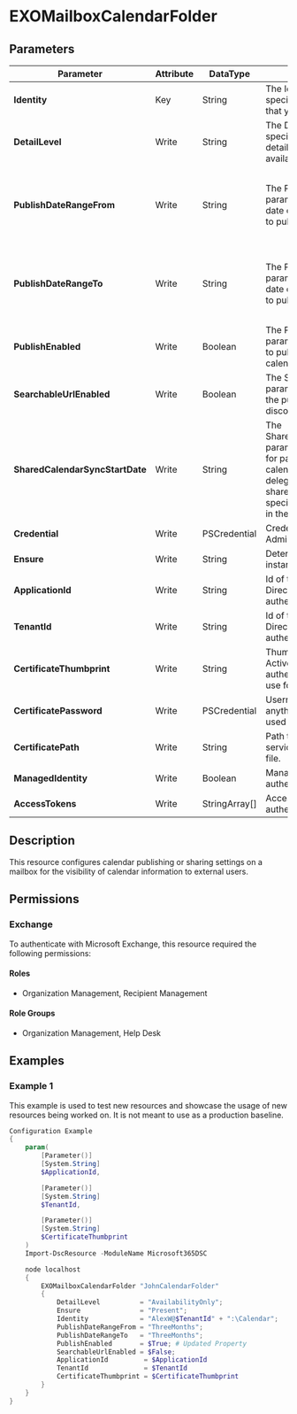 ﻿# EXOMailboxCalendarFolder

## Parameters

| Parameter | Attribute | DataType | Description | Allowed Values |
| --- | --- | --- | --- | --- |
| **Identity** | Key | String | The Identity parameter specifies the calendar folder that you want to modify. | |
| **DetailLevel** | Write | String | The DetailLevel parameter specifies the level of calendar detail that's published and available to anonymous users. | `AvailabilityOnly`, `LimitedDetails`, `FullDetails` |
| **PublishDateRangeFrom** | Write | String | The PublishDateRangeFrom parameter specifies the start date of calendar information to publish (past information). | `OneDay`, `ThreeDays`, `OneWeek`, `OneMonth`, `ThreeMonths`, `SixMonths`, `OneYear` |
| **PublishDateRangeTo** | Write | String | The PublishDateRangeTo parameter specifies the end date of calendar information to publish (future information). | `OneDay`, `ThreeDays`, `OneWeek`, `OneMonth`, `ThreeMonths`, `SixMonths`, `OneYear` |
| **PublishEnabled** | Write | Boolean | The PublishEnabled parameter specifies whether to publish the specified calendar information. | |
| **SearchableUrlEnabled** | Write | Boolean | The SearchableUrlEnabled parameter specifies whether the published calendar URL is discoverable on the web. | |
| **SharedCalendarSyncStartDate** | Write | String | The SharedCalendarSyncStartDate parameter specifies the limit for past events in the shared calendar that are visible to delegates. A copy of the shared calendar within the specified date range is stored in the delegate's mailbox. | |
| **Credential** | Write | PSCredential | Credentials of the Exchange Admin | |
| **Ensure** | Write | String | Determines wether or not the instance exist. | `Present` |
| **ApplicationId** | Write | String | Id of the Azure Active Directory application to authenticate with. | |
| **TenantId** | Write | String | Id of the Azure Active Directory tenant used for authentication. | |
| **CertificateThumbprint** | Write | String | Thumbprint of the Azure Active Directory application's authentication certificate to use for authentication. | |
| **CertificatePassword** | Write | PSCredential | Username can be made up to anything but password will be used for CertificatePassword | |
| **CertificatePath** | Write | String | Path to certificate used in service principal usually a PFX file. | |
| **ManagedIdentity** | Write | Boolean | Managed ID being used for authentication. | |
| **AccessTokens** | Write | StringArray[] | Access token used for authentication. | |

## Description

This resource configures calendar publishing or sharing settings on a mailbox
for the visibility of calendar information to external users.

## Permissions

### Exchange

To authenticate with Microsoft Exchange, this resource required the following permissions:

#### Roles

- Organization Management, Recipient Management

#### Role Groups

- Organization Management, Help Desk

## Examples

### Example 1

This example is used to test new resources and showcase the usage of new resources being worked on.
It is not meant to use as a production baseline.

```powershell
Configuration Example
{
    param(
        [Parameter()]
        [System.String]
        $ApplicationId,

        [Parameter()]
        [System.String]
        $TenantId,

        [Parameter()]
        [System.String]
        $CertificateThumbprint
    )
    Import-DscResource -ModuleName Microsoft365DSC

    node localhost
    {
        EXOMailboxCalendarFolder "JohnCalendarFolder"
        {
            DetailLevel          = "AvailabilityOnly";
            Ensure               = "Present";
            Identity             = "AlexW@$TenantId" + ":\Calendar";
            PublishDateRangeFrom = "ThreeMonths";
            PublishDateRangeTo   = "ThreeMonths";
            PublishEnabled       = $True; # Updated Property
            SearchableUrlEnabled = $False;
            ApplicationId         = $ApplicationId
            TenantId              = $TenantId
            CertificateThumbprint = $CertificateThumbprint
        }
    }
}
```

